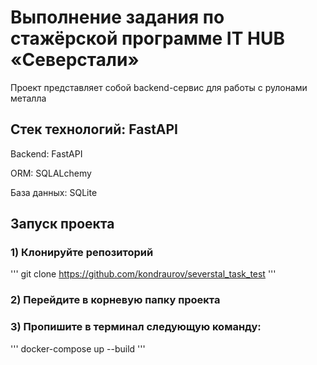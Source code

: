 # Выполнение задания по стажёрской программе IT HUB «Северстали»

Проект представляет собой backend-сервис для работы с рулонами металла
## Стек технологий: FastAPI

Backend: FastAPI

ORM: SQLALchemy

База данных: SQLite

## Запуск проекта

### 1) Клонируйте репозиторий

'''
git clone https://github.com/kondraurov/severstal_task_test
'''

### 2) Перейдите в корневую папку проекта

### 3) Пропишите в терминал следующую команду:

'''
docker-compose up --build
'''

